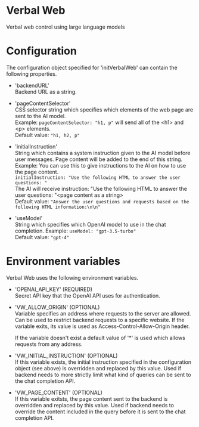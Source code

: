# Verbal Web

Verbal web control using large language models

# Configuration

The configuration object specified for 'initVerbalWeb' can contain the following
properties.

- 'backendURL'  
  Backend URL as a string.

- 'pageContentSelector'  
  CSS selector string which specifies which elements of the web page are sent to
  the AI model.  
  Example: `pageContentSelector: "h1, p"` will send all of the \<h1> and \<p>
  elements.  
  Default value: `"h1, h2, p"`

- 'initialInstruction'  
  String which contains a system instruction given to the AI model before user
  messages. Page content will be added to the end of this string.  
   Example: You can use this to give instructions to the AI on how to use the page
  content.  
   `initialInstruction: "Use the following HTML to answer the user questions: "`  
   The AI will receive instruction: "Use the following HTML to answer the user questions:
  "\<page content as a string>  
  Default value: `"Answer the user questions and requests based on the following HTML information:\n\n"`

- 'useModel'  
  String which specifies which OpenAI model to use in the chat completion.
  Example: `useModel: "gpt-3.5-turbo"`  
  Default value: `"gpt-4"`

# Environment variables

Verbal Web uses the following environment variables.

- 'OPENAI_API_KEY' (REQUIRED)  
  Secret API key that the OpenAI API uses for authentication.

- 'VW_ALLOW_ORIGIN' (OPTIONAL)  
  Variable specifies an address where requests to the server are allowed. Can be
  used to restrict backend requests to a specific website. If the variable
  exits, its value is used as Access-Control-Allow-Origin header.

  If the variable doesn't exist a default value of '\*' is used which allows
  requests from any address.

- 'VW_INITIAL_INSTRUCTION' (OPTIONAL)  
  If this variable exists, the initial instruction specified in the
  configuration object (see above) is overridden and replaced by this value.
  Used if backend needs to more strictly limit what kind of queries can be sent
  to the chat completion API.

- 'VW_PAGE_CONTENT' (OPTIONAL)  
  If this variable exitsts, the page content sent to the backend is overridden
  and replaced by this value. Used if backend needs to override the content
  included in the query before it is sent to the chat completion API.
